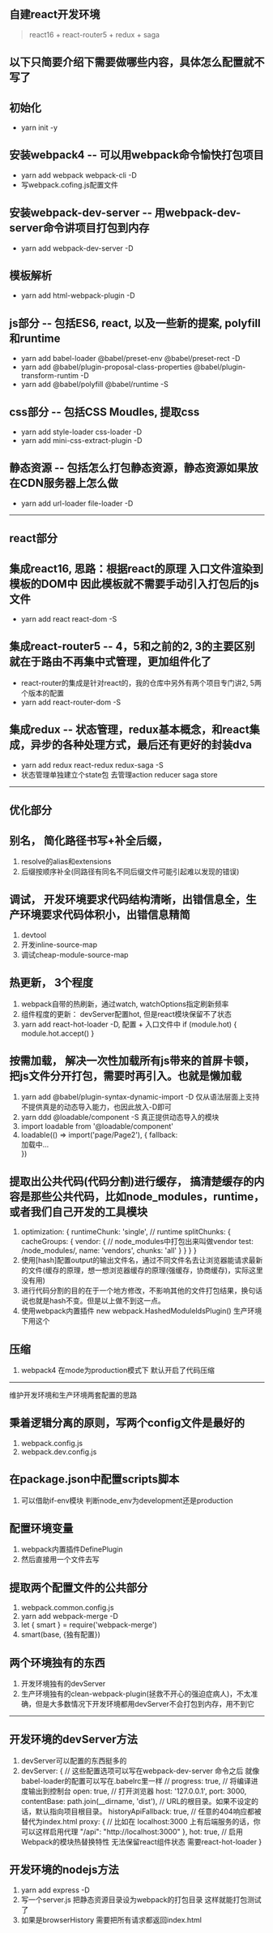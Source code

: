 ## 自建react开发环境
> react16 + react-router5 + redux + saga

## 以下只简要介绍下需要做哪些内容，具体怎么配置就不写了

## 初始化
- yarn init -y

## 安装webpack4 -- 可以用webpack命令愉快打包项目
- yarn add webpack webpack-cli -D
- 写webpack.cofing.js配置文件

## 安装webpack-dev-server -- 用webpack-dev-server命令讲项目打包到内存
- yarn add webpack-dev-server -D

## 模板解析
- yarn add html-webpack-plugin -D

## js部分 -- 包括ES6, react, 以及一些新的提案, polyfill和runtime
- yarn add babel-loader @babel/preset-env @babel/preset-rect -D
- yarn add @babel/plugin-proposal-class-properties @babel/plugin-transform-runtim -D
- yarn add @babel/polyfill @babel/runtime -S

## css部分 -- 包括CSS Moudles, 提取css
- yarn add style-loader css-loader -D
- yarn add mini-css-extract-plugin -D

## 静态资源 -- 包括怎么打包静态资源，静态资源如果放在CDN服务器上怎么做
- yarn add url-loader file-loader -D

---
## react部分

## 集成react16, 思路：根据react的原理 入口文件渲染到模板的DOM中 因此模板就不需要手动引入打包后的js文件
- yarn add react react-dom -S

## 集成react-router5 -- 4，5和之前的2, 3的主要区别就在于路由不再集中式管理，更加组件化了
- react-router的集成是针对react的，我的仓库中另外有两个项目专门讲2, 5两个版本的配置
- yarn add react-router-dom -S

## 集成redux -- 状态管理，redux基本概念，和react集成，异步的各种处理方式，最后还有更好的封装dva
- yarn add redux react-redux redux-saga -S
- 状态管理单独建立个state包 去管理action reducer saga store

---
## 优化部分

## 别名， 简化路径书写+补全后缀， 
1. resolve的alias和extensions
2. 后缀按顺序补全(同路径有同名不同后缀文件可能引起难以发现的错误)

## 调试， 开发环境要求代码结构清晰，出错信息全，生产环境要求代码体积小，出错信息精简
1. devtool
2. 开发inline-source-map
3. 调试cheap-module-source-map

## 热更新， 3个程度
1. webpack自带的热刷新，通过watch, watchOptions指定刷新频率
2. 组件程度的更新： devServer配置hot, 但是react模块保留不了状态
3. yarn add react-hot-loader -D, 配置 + 入口文件中 if (module.hot) { module.hot.accept() }

## 按需加载， 解决一次性加载所有js带来的首屏卡顿， 把js文件分开打包，需要时再引入。也就是懒加载
1. yarn add @babel/plugin-syntax-dynamic-import -D  仅从语法层面上支持 不提供真是的动态导入能力，也因此放入-D即可
2. yarn ddd @loadable/component -S  真正提供动态导入的模块
3. import loadable from '@loadable/component'
4. loadable(() => import('page/Page2'), {
       fallback: <div>加载中...</div>
   })

## 提取出公共代码(代码分割)进行缓存， 搞清楚缓存的内容是那些公共代码，比如node_modules，runtime，或者我们自己开发的工具模块
1. optimization: {
       runtimeChunk: 'single',  // runtime
       splitChunks: {
           cacheGroups: {
               vendor: {            // node_modules中打包出来叫做vendor
                   test: /node_modules/,
                   name: 'vendors',
                   chunks: 'all'
               }
           }
       }
   }
2. 使用[hash]配置output的输出文件名，通过不同文件名去让浏览器能请求最新的文件(缓存的原理，想一想浏览器缓存的原理(强缓存，协商缓存)，实际这里没有用)
3. 进行代码分割的目的在于一个地方修改，不影响其他的文件打包结果，换句话说也就是hash不变。但是以上做不到这一点。
4. 使用webpack内置插件 new webpack.HashedModuleIdsPlugin() 生产环境下用这个


## 压缩
1. webpack4 在mode为production模式下 默认开启了代码压缩


--- 
维护开发环境和生产环境两套配置的思路

## 秉着逻辑分离的原则，写两个config文件是最好的
1. webpack.config.js
2. webpack.dev.config.js

## 在package.json中配置scripts脚本
1. 可以借助if-env模块 判断node_env为development还是production

## 配置环境变量
1. webpack内置插件DefinePlugin
2. 然后直接用一个文件去写

## 提取两个配置文件的公共部分
1. webpack.common.config.js
2. yarn add webpack-merge -D
3. let { smart } = require('webpack-merge')
4. smart(base, {独有配置})

## 两个环境独有的东西
1. 开发环境独有的devServer
2. 生产环境独有的clean-webpack-plugin(拯救不开心的强迫症病人)，不太准确，但是大多数情况下开发环境都用devServer不会打包到内存，用不到它

---
## 开发环境的devServer方法
1. devServer可以配置的东西挺多的
2. devServer: {
   // 这些配置选项可以写在webpack-dev-server 命令之后 就像babel-loader的配置可以写在.babelrc里一样
   // progress: true,  // 将编译进度输出到控制台
   open: true,     // 打开浏览器
   host: '127.0.0.1',
   port: 3000,
   contentBase: path.join(__dirname, 'dist'),   // URL的根目录。如果不设定的话，默认指向项目根目录。
   historyApiFallback: true,   // 任意的404响应都被替代为index.html
   proxy: {    // 比如在 localhost:3000 上有后端服务的话，你可以这样启用代理
       "/api": "http://localhost:3000"
   },
   hot: true, // 启用Webpack的模块热替换特性 无法保留react组件状态 需要react-hot-loader
}

## 开发环境的nodejs方法
1. yarn add express -D
2. 写一个server.js 把静态资源目录设为webpack的打包目录 这样就能打包测试了
3. 如果是browserHistory 需要把所有请求都返回index.html

